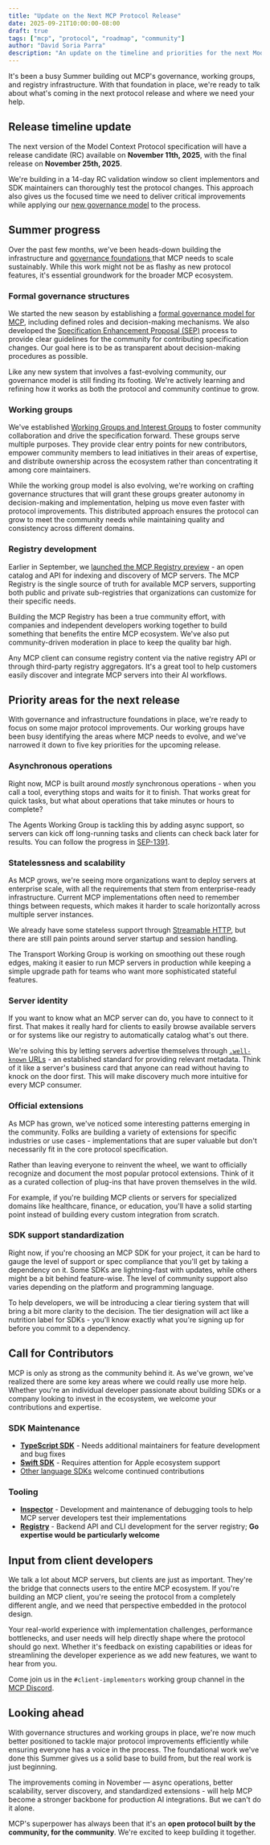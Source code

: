 ```yaml
---
title: "Update on the Next MCP Protocol Release"
date: 2025-09-21T10:00:00-08:00
draft: true
tags: ["mcp", "protocol", "roadmap", "community"]
author: "David Soria Parra"
description: "An update on the timeline and priorities for the next Model Context Protocol specification version"
---
```


It's been a busy Summer building out MCP's governance, working groups, and registry infrastructure. With that foundation in place, we're ready to talk about what's coming in the next protocol release and where we need your help.

## Release timeline update

The next version of the Model Context Protocol specification will have a release candidate (RC) available on **November 11th, 2025**, with the final release on **November 25th, 2025**.

We're building in a 14-day RC validation window so client implementors and SDK maintainers can thoroughly test the protocol changes. This approach also gives us the focused time we need to deliver critical improvements while applying our [new governance model](https://modelcontextprotocol.io/community/governance) to the process.

## Summer progress

Over the past few months, we've been heads-down building the infrastructure and [governance foundations ](https://blog.modelcontextprotocol.io/posts/2025-07-31-governance-for-mcp/)that MCP needs to scale sustainably. While this work might not be as flashy as new protocol features, it's essential groundwork for the broader MCP ecosystem.

### Formal governance structures

We started the new season by establishing a [formal governance model for MCP](https://modelcontextprotocol.io/community/governance), including defined roles and decision-making mechanisms. We also developed the [Specification Enhancement Proposal (SEP)](https://modelcontextprotocol.io/community/sep-guidelines) process to provide clear guidelines for the community for contributing specification changes. Our goal here is to be as transparent about decision-making procedures as possible.

Like any new system that involves a fast-evolving community, our governance model is still finding its footing. We're actively learning and refining how it works as both the protocol and community continue to grow.

### Working groups

We've established [Working Groups and Interest Groups](https://modelcontextprotocol.io/community/working-interest-groups) to foster community collaboration and drive the specification forward. These groups serve multiple purposes. They provide clear entry points for new contributors, empower community members to lead initiatives in their areas of expertise, and distribute ownership across the ecosystem rather than concentrating it among core maintainers.

While the working group model is also evolving, we're working on crafting governance structures that will grant these groups greater autonomy in decision-making and implementation, helping us move even faster with protocol improvements. This distributed approach ensures the protocol can grow to meet the community needs while maintaining quality and consistency across different domains.

### Registry development

Earlier in September, we [launched the MCP Registry preview](https://blog.modelcontextprotocol.io/posts/2025-09-08-mcp-registry-preview/) - an open catalog and API for indexing and discovery of MCP servers. The MCP Registry is the single source of truth for available MCP servers, supporting both public and private sub-registries that organizations can customize for their specific needs.

Building the MCP Registry has been a true community effort, with companies and independent developers working together to build something that benefits the entire MCP ecosystem. We've also put community-driven moderation in place to keep the quality bar high.

Any MCP client can consume registry content via the native registry API or through third-party registry aggregators. It's a great tool to help customers easily discover and integrate MCP servers into their AI workflows.

## Priority areas for the next release

With governance and infrastructure foundations in place, we're ready to focus on some major protocol improvements. Our working groups have been busy identifying the areas where MCP needs to evolve, and we've narrowed it down to five key priorities for the upcoming release.

### Asynchronous operations

Right now, MCP is built around _mostly_ synchronous operations - when you call a tool, everything stops and waits for it to finish. That works great for quick tasks, but what about operations that take minutes or hours to complete?

The Agents Working Group is tackling this by adding async support, so servers can kick off long-running tasks and clients can check back later for results. You can follow the progress in [SEP-1391](https://github.com/modelcontextprotocol/modelcontextprotocol/issues/1391).

### Statelessness and scalability

As MCP grows, we're seeing more organizations want to deploy servers at enterprise scale, with all the requirements that stem from enterprise-ready infrastructure. Current MCP implementations often need to remember things between requests, which makes it harder to scale horizontally across multiple server instances.

We already have some stateless support through [Streamable HTTP](https://modelcontextprotocol.io/specification/2025-03-26/basic/transports#streamable-http), but there are still pain points around server startup and session handling.

The Transport Working Group is working on smoothing out these rough edges, making it easier to run MCP servers in production while keeping a simple upgrade path for teams who want more sophisticated stateful features.

### Server identity

If you want to know what an MCP server can do, you have to connect to it first. That makes it really hard for clients to easily browse available servers or for systems like our registry to automatically catalog what's out there.

We're solving this by letting servers advertise themselves through [`.well-known` URLs](https://en.wikipedia.org/wiki/Well-known_URI) - an established standard for providing relevant metadata. Think of it like a server's business card that anyone can read without having to knock on the door first. This will make discovery much more intuitive for every MCP consumer.

### Official extensions

As MCP has grown, we've noticed some interesting patterns emerging in the community. Folks are building a variety of extensions for specific industries or use cases - implementations that are super valuable but don't necessarily fit in the core protocol specification.

Rather than leaving everyone to reinvent the wheel, we want to officially recognize and document the most popular protocol extensions. Think of it as a curated collection of plug-ins that have proven themselves in the wild.

For example, if you're building MCP clients or servers for specialized domains like healthcare, finance, or education, you'll have a solid starting point instead of building every custom integration from scratch.

### SDK support standardization

Right now, if you're choosing an MCP SDK for your project, it can be hard to gauge the level of support or spec compliance that you'll get by taking a dependency on it. Some SDKs are lightning-fast with updates, while others might be a bit behind feature-wise. The level of community support also varies depending on the platform and programming language.

To help developers, we will be introducing a clear tiering system that will bring a bit more clarity to the decision. The tier designation will act like a nutrition label for SDKs - you'll know exactly what you're signing up for before you commit to a dependency.

## Call for Contributors

MCP is only as strong as the community behind it. As we've grown, we've realized there are some key areas where we could really use more help. Whether you're an individual developer passionate about building SDKs or a company looking to invest in the ecosystem, we welcome your contributions and expertise.

### SDK Maintenance

- [**TypeScript SDK**](https://github.com/modelcontextprotocol/typescript-sdk) - Needs additional maintainers for feature development and bug fixes
- [**Swift SDK**](https://github.com/modelcontextprotocol/swift-sdk) - Requires attention for Apple ecosystem support
- [Other language SDKs](https://modelcontextprotocol.io/docs/sdk) welcome continued contributions

### Tooling

- [**Inspector**](https://github.com/modelcontextprotocol/inspector) - Development and maintenance of debugging tools to help MCP server developers test their implementations
- [**Registry**](https://github.com/modelcontextprotocol/registry) - Backend API and CLI development for the server registry; **Go expertise would be particularly welcome**

## Input from client developers

We talk a lot about MCP servers, but clients are just as important. They're the bridge that connects users to the entire MCP ecosystem. If you're building an MCP client, you're seeing the protocol from a completely different angle, and we need that perspective embedded in the protocol design.

Your real-world experience with implementation challenges, performance bottlenecks, and user needs will help directly shape where the protocol should go next. Whether it's feedback on existing capabilities or ideas for streamlining the developer experience as we add new features, we want to hear from you.

Come join us in the `#client-implementors` working group channel in the [MCP Discord](https://modelcontextprotocol.io/community/communication).

## Looking ahead

With governance structures and working groups in place, we're now much better positioned to tackle major protocol improvements efficiently while ensuring everyone has a voice in the process. The foundational work we've done this Summer gives us a solid base to build from, but the real work is just beginning.

The improvements coming in November — async operations, better scalability, server discovery, and standardized extensions - will help MCP become a stronger backbone for production AI integrations. But we can't do it alone.

MCP's superpower has always been that it's an **open protocol built by the community, for the community**. We're excited to keep building it together.
